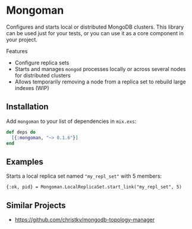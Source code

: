 # Mongoman

Configures and starts local or distributed MongoDB clusters. This library can be
used just for your tests, or you can use it as a core component in your project.

Features

- Configure replica sets
- Starts and manages `mongod` processes locally or across several nodes for
  distributed clusters
- Allows temporarily removing a node from a replica set to rebuild large indexes (WIP)

## Installation

Add `mongoman` to your list of dependencies in `mix.exs`:

  ```elixir
  def deps do
    [{:mongoman, "~> 0.1.6"}]
  end
  ```

## Examples

Starts a local replica set named `"my_repl_set"` with 5 members:

    {:ok, pid} = Mongoman.LocalReplicaSet.start_link("my_repl_set", 5)

## Similar Projects

- https://github.com/christkv/mongodb-topology-manager
